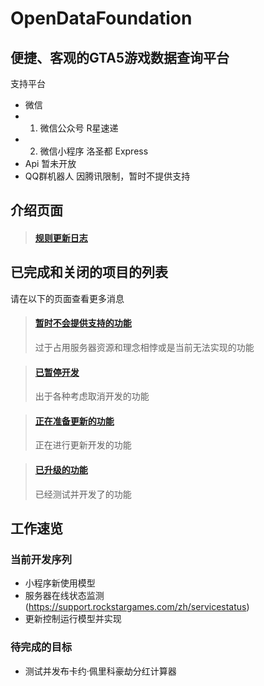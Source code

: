 # OpenDataFoundation

## 便捷、客观的GTA5游戏数据查询平台
支持平台

* 微信
* 1. 微信公众号 R星速递
* 2. 微信小程序 洛圣都 Express
* Api 暂未开放
* QQ群机器人 因腾讯限制，暂时不提供支持

## 介绍页面
> #### <a href="verson update.md">规则更新日志</a>

## 已完成和关闭的项目的列表
请在以下的页面查看更多消息

> #### <a href="project/closed.md">暂时不会提供支持的功能</a>
> 过于占用服务器资源和理念相悖或是当前无法实现的功能

> #### <a href="project/stop.md">已暂停开发</a>
> 出于各种考虑取消开发的功能

> #### <a href="project/update.md">正在准备更新的功能</a>
> 正在进行更新开发的功能

> #### <a href="project/finished.md">已升级的功能</a>
> 已经测试并开发了的功能

## 工作速览
### 当前开发序列
* 小程序新使用模型
* 服务器在线状态监测(https://support.rockstargames.com/zh/servicestatus)
* 更新控制运行模型并实现

### 待完成的目标
* 测试并发布卡约·佩里科豪劫分红计算器



